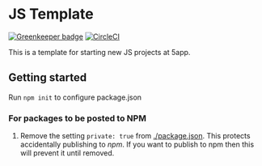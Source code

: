 # JS Template

[![Greenkeeper badge](https://badges.greenkeeper.io/5app/js-template.svg)](https://greenkeeper.io/)
[![CircleCI](https://circleci.com/gh/5app/js-template.svg?style=shield)](https://circleci.com/gh/5app/js-template)

This is a template for starting new JS projects at 5app.

## Getting started

Run `npm init` to configure package.json

### For packages to be posted to NPM

1. Remove the setting `private: true` from [./package.json](./package.json]).
   This protects accidentally publishing to *npm*. If you want to publish to npm then this will prevent it until removed.
